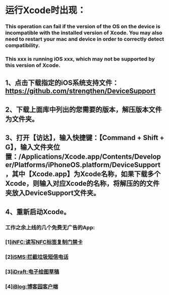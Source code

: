 # 运行Xcode时出现：
### This operation can fail if the version of the OS on the device is incompatible with the installed version of Xcode. You may also need to restart your mac and device in order to correctly detect compatibility.
### This xxx is running iOS xxx, which may not be supported by this version of Xcode.
## 1、点击下载指定的iOS系统支持文件：https://github.com/strengthen/DeviceSupport
## 2、下载上面库中列出的您需要的版本，解压版本文件为文件夹。
## 3、打开【访达】，输入快捷键：【Command + Shift + G】，输入文件夹位置：/Applications/Xcode.app/Contents/Developer/Platforms/iPhoneOS.platform/DeviceSupport ，其中【Xcode.app】为Xcode名称，如果下载多个Xcode，则输入对应Xcode的名称，将解压的的文件夹放入DeviceSupport文件夹。
## 4、重新启动Xcode。
### 工作之余上线的几个免费无广告的App:
### [1][iNFC:读写NFC标签复制门禁卡](https://apps.apple.com/cn/app/infc/id1562054959)
### [2][iSMS:拦截垃圾短信电话](https://apps.apple.com/cn/app/isms/id1610118657)
### [3][iDraft:电子绘图草稿](https://apps.apple.com/cn/app/idraft/id1555981466)
### [4][iBlog:博客园客户端](https://apps.apple.com/cn/app/iblog/id1571216825)
